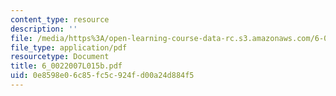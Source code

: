 ```yaml
---
content_type: resource
description: ''
file: /media/https%3A/open-learning-course-data-rc.s3.amazonaws.com/6-002-circuits-and-electronics-spring-2007/0e8598e06c85fc5c924fd00a24d884f5_6_0022007L015b.pdf
file_type: application/pdf
resourcetype: Document
title: 6_0022007L015b.pdf
uid: 0e8598e0-6c85-fc5c-924f-d00a24d884f5
---
```

